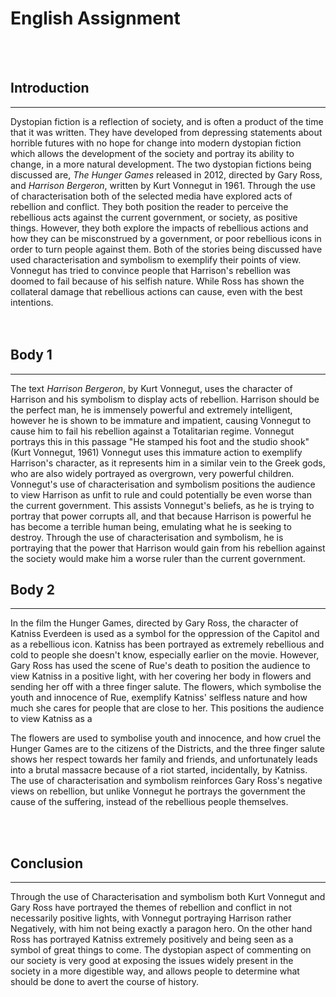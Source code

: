 # English Assignment
<br>
<br>



Introduction
---
***

Dystopian fiction is a reflection of society, and is often a product of the time that it was written. They have developed from depressing statements about horrible futures with no hope for change into modern dystopian fiction which allows the development of the society and portray its ability to change, in a more natural development. The two dystopian fictions being discussed are, *The Hunger Games* released in 2012, directed by Gary Ross, and *Harrison Bergeron*, written by Kurt Vonnegut in 1961. Through the use of characterisation both of the selected media have explored acts of rebellion and conflict. They both position the reader to perceive the rebellious acts against the current government, or society, as positive things. However, they both explore the impacts of rebellious actions and how they can be misconstrued by a government, or poor rebellious icons in order to turn people against them. Both of the stories being discussed have used characterisation and symbolism to exemplify their points of view. Vonnegut has tried to convince people that Harrison's rebellion was doomed to fail because of his selfish nature. While Ross has shown the collateral damage that rebellious actions can cause, even with the best intentions.  
<br><br>

Body 1 
---
***

The text *Harrison Bergeron*, by Kurt Vonnegut, uses the character of Harrison and his symbolism to display acts of rebellion. Harrison should be the perfect man, he is immensely powerful and extremely intelligent, however he is shown to be immature and impatient, causing Vonnegut to cause him to fail his rebellion against a Totalitarian regime. Vonnegut portrays this in this passage "He stamped his foot and the studio shook" (Kurt Vonnegut, 1961) Vonnegut uses this immature action to exemplify Harrison's character, as it represents him in a similar vein to the Greek gods, who are also widely portrayed as overgrown, very powerful children. Vonnegut's use of characterisation and symbolism positions the audience to view Harrison as unfit to rule and could potentially be even worse than the current government. This assists Vonnegut's beliefs, as he is trying to portray that power corrupts  all, and that because Harrison is powerful he has become a terrible human being, emulating what he is seeking to destroy. Through the use of characterisation and symbolism, he is portraying that the power that Harrison would gain from his rebellion against the society would make him a worse ruler than the current government. 
<br>

 Body 2
---
***

In the film the Hunger Games, directed by Gary Ross, the character of Katniss Everdeen is used as a symbol for the oppression of the Capitol and as a rebellious icon. Katniss has been portrayed as extremely rebellious and cold to people she doesn't know, especially earlier on the movie. However, Gary Ross has used the scene of Rue's death to position the audience to view Katniss in a positive light, with her covering her body in flowers and sending her off with a three finger salute. The flowers, which symbolise the youth and innocence of Rue, exemplify Katniss' selfless nature and how much she cares for people that are close to her. This positions the audience to view Katniss as a 

The flowers are used to symbolise youth and innocence, and how cruel the Hunger Games are to the citizens of the Districts, and the three finger salute shows her respect towards her family and friends, and unfortunately leads into a brutal massacre because of a riot started, incidentally, by Katniss. The use of characterisation and symbolism reinforces Gary Ross's negative views on rebellion, but unlike Vonnegut he portrays the government the cause of the suffering, instead of the rebellious people themselves. 

<br>
<br>

 Conclusion 
---
***

Through the use of Characterisation and symbolism both Kurt Vonnegut and Gary Ross have portrayed the themes of rebellion and conflict in not necessarily positive lights, with Vonnegut portraying Harrison rather Negatively, with him not being exactly a paragon hero. On the other hand Ross has portrayed Katniss extremely positively and being seen as a symbol of great things to come. The dystopian aspect of commenting on our society is very good at exposing the issues widely present in the society in a more digestible way, and allows people to determine what should be done to avert the course of history. 